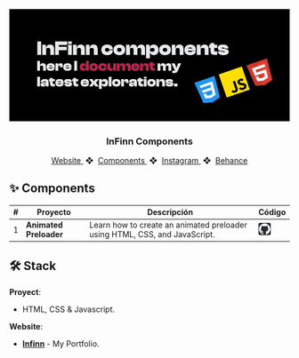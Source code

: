<div align="center">
    <a href="#">
    <img src="./image/readme.webp" /> 
    </a>
  <h3>
    <strong>InFinn Components</strong>
  </h3>
</div>

<div align="center">
    <a href="#">
        Website
    </a>
    <span>&nbsp;❖&nbsp;</span>
    <a href="#-Components">
        Components
    </a>
    <span>&nbsp;❖&nbsp;</span>
    <a href="https://www.instagram.com/antisocial_infinn/">
        Instagram
    </a>
    <span>&nbsp;❖&nbsp;</span>
    <a href="https://www.behance.net/infinn">
        Behance
    </a>
</div>

## ✨ Components

|  #   | Proyecto         | Descripción                       | Código 
| --- | --- | ------------------------------------------------------------------------ | ---
| 1   | **Animated Preloader** | Learn how to create an animated preloader using HTML, CSS, and JavaScript. | [![Github Icon](./image/github.png)]()

## 🛠️ Stack

**Proyect**:

- HTML, CSS & Javascript.

**Website**:

- [**Infinn**](https://infinn.github.io) - My Portfolio.